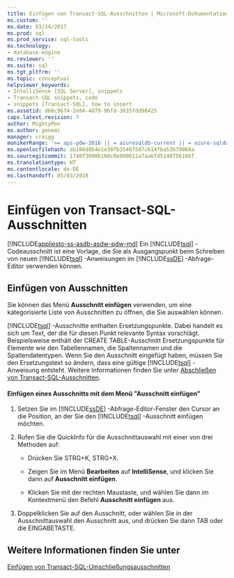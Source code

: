 ```yaml
---
title: Einfügen von Transact-SQL-Ausschnitten | Microsoft-Dokumentation
ms.custom: ''
ms.date: 03/14/2017
ms.prod: sql
ms.prod_service: sql-tools
ms.technology:
- database-engine
ms.reviewer: ''
ms.suite: sql
ms.tgt_pltfrm: ''
ms.topic: conceptual
helpviewer_keywords:
- IntelliSense [SQL Server], snippets
- Transact-SQL snippets, code
- snippets [Transact-SQL], how to insert
ms.assetid: d66c96f4-2e84-4d79-9bfd-3635fdd98425
caps.latest.revision: 7
author: MightyPen
ms.author: genemi
manager: craigg
monikerRange: '>= aps-pdw-2016 || = azuresqldb-current || = azure-sqldw-latest || >= sql-server-2016 || = sqlallproducts-allversions'
ms.openlocfilehash: ab106d8b4e1e30fb3546f587c614fba53b79068a
ms.sourcegitcommit: 1740f3090b168c0e809611a7aa6fd514075616bf
ms.translationtype: HT
ms.contentlocale: de-DE
ms.lasthandoff: 05/03/2018
---
```

# <a name="insert-transact-sql-snippets"></a>Einfügen von Transact-SQL-Ausschnitten
[!INCLUDE[appliesto-ss-asdb-asdw-pdw-md](../../includes/appliesto-ss-asdb-asdw-pdw-md.md)]
  Ein [!INCLUDE[tsql](../../includes/tsql-md.md)] -Codeausschnitt ist eine Vorlage, die Sie als Ausgangspunkt beim Schreiben von neuen [!INCLUDE[tsql](../../includes/tsql-md.md)] -Anweisungen im [!INCLUDE[ssDE](../../includes/ssde-md.md)] -Abfrage-Editor verwenden können.  
  
## <a name="inserting-snippets"></a>Einfügen von Ausschnitten  
 Sie können das Menü **Ausschnitt einfügen** verwenden, um eine kategorisierte Liste von Ausschnitten zu öffnen, die Sie auswählen können.  
  
 [!INCLUDE[tsql](../../includes/tsql-md.md)] -Ausschnitte enthalten Ersetzungspunkte. Dabei handelt es sich um Text, der die für diesen Punkt relevante Syntax vorschlägt. Beispielsweise enthält der CREATE TABLE-Ausschnitt Ersetzungspunkte für Elemente wie den Tabellennamen, die Spaltennamen und die Spaltendatentypen. Wenn Sie den Ausschnitt eingefügt haben, müssen Sie den Ersetzungstext so ändern, dass eine gültige [!INCLUDE[tsql](../../includes/tsql-md.md)] -Anweisung entsteht. Weitere Informationen finden Sie unter [Abschließen von Transact-SQL-Ausschnitten](../../relational-databases/scripting/complete-transact-sql-snippets.md).  
  
#### <a name="inserting-a-snippet-by-using-the-insert-snippet-menu"></a>Einfügen eines Ausschnitts mit dem Menü "Ausschnitt einfügen"  
  
1.  Setzen Sie im [!INCLUDE[ssDE](../../includes/ssde-md.md)] -Abfrage-Editor-Fenster den Cursor an die Position, an der Sie den [!INCLUDE[tsql](../../includes/tsql-md.md)] -Ausschnitt einfügen möchten.  
  
2.  Rufen Sie die QuickInfo für die Ausschnittauswahl mit einer von drei Methoden auf:  
  
    -   Drücken Sie STRG+K, STRG+X.  
  
    -   Zeigen Sie im Menü **Bearbeiten** auf **IntelliSense**, und klicken Sie dann auf **Ausschnitt einfügen**.  
  
    -   Klicken Sie mit der rechten Maustaste, und wählen Sie dann im Kontextmenü den Befehl **Ausschnitt einfügen** aus.  
  
3.  Doppelklicken Sie auf den Ausschnitt, oder wählen Sie in der Ausschnittauswahl den Ausschnitt aus, und drücken Sie dann TAB oder die EINGABETASTE.  
  
## <a name="see-also"></a>Weitere Informationen finden Sie unter  
 [Einfügen von Transact-SQL-Umschließungsausschnitten](../../relational-databases/scripting/insert-surround-with-transact-sql-snippets.md)  
  
  
